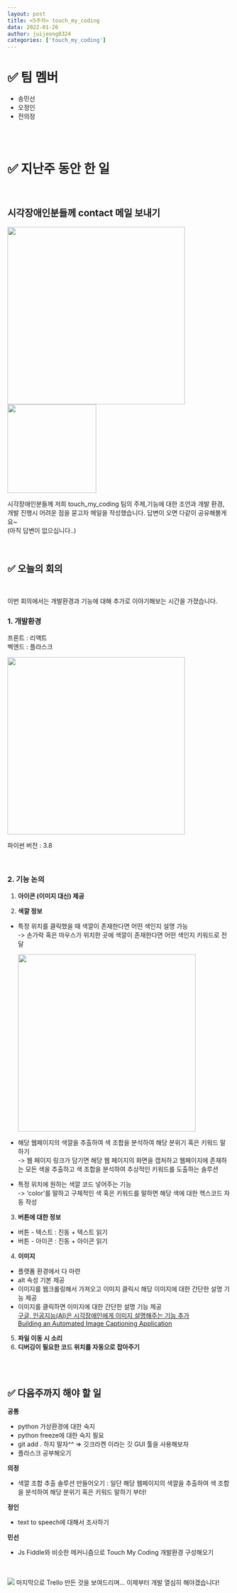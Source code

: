```yaml
---
layout: post
title: <5주차> touch_my_coding
data: 2022-01-26
author: juijeong8324
categories: ['touch_my_coding']
---
```

# ✅ 팀 멤버        
- 송민선
- 오정인
- 전의정 

<br>
<br>

# ✅ 지난주 동안 한 일                
<br>

## 시각장애인분들께 contact 메일 보내기 
<img src="https://user-images.githubusercontent.com/63052097/152203535-944c6e6e-61e0-404c-a8c1-c84abf19a52b.png" width=400>
<img src="https://user-images.githubusercontent.com/63052097/152203692-814d77df-eda4-4ed1-8b9a-4e59c08f18a6.png" width=200 />

시각장애인분들께 저희 touch_my_coding 팀의 주제,기능에 대한 조언과 개발 환경, 개발 진행시 어려운 점을 묻고자 메일을 작성했습니다. 답변이 오면 다같이 공유해볼게요~ <br>
(아직 답변이 없으십니다..)      

<br>

## ✅ 오늘의 회의  

<br>

이번 회의에서는 개발환경과 기능에 대해 추가로 이야기해보는 시간을 가졌습니다. <br>

### 1. 개발환경              
프론트 : 리액트                
벡엔드 : 플라스크       

<img src="https://user-images.githubusercontent.com/63052097/152204989-f6379b7f-2cd0-47dd-9e3a-9c795bef7b99.png" width=400 />    

파이썬 버전 : 3.8   

<br>

### 2. 기능 논의        
1. **아이콘 (이미지 대신) 제공**          

2. **색깔 정보**  

- 특정 위치를 클릭했을 때 색깔이 존재한다면 어떤 색인지 설명 가능           
-> 손가락 혹은 마우스가 위치한 곳에 색깔이 존재한다면 어떤 색인지 키워드로 전달

    <img src="https://user-images.githubusercontent.com/63052097/152206003-ccc752cd-c1c9-4d36-8523-eacfe05c63d5.png" width=400 />       

- 해당 웹페이지의 색깔을 추출하여 색 조합을 분석하여 해당 분위기 혹은 키워드 말하기         
-> 웹 페이지 링크가 담기면 해당 웹 페이지의 화면을 캡처하고 웹페이지에 존재하는 모든 색을 추출하고 색 조합을 분석하여 추상적인 키워드를 도출하는 솔루션


- 특정 위치에 원하는 색깔 코드 넣어주는 기능            
-> ‘color’를 말하고 구체적인 색 혹은 키워드를 말하면 해당 색에 대한 헥스코드 자동 작성 

3. **버튼에 대한 정보**  
- 버튼 - 텍스트 : 진동 + 텍스트 읽기
- 버튼 - 아이콘  : 진동 + 아이콘 읽기 

4. **이미지** 
- 플랫폼 환경에서 다 마련
- alt 속성 기본 제공            
- 이미지를 웹크롤링해서 가져오고 이미지 클릭시 해당 이미지에 대한 간단한 설명 기능 제공  
- 이미지를 클릭하면 이미지에 대한 간단한 설명 기능 제공         
[구글, 인공지능(AI)은 시각장애인에게 이미지 설명해주는 기능 추가](https://itreport.tistory.com/561)  
[Building an Automated Image Captioning Application](https://daniel.lasiman.com/post/image-captioning/)

5. **파일 이동 시 소리** 
6. **디버깅이 필요한 코드 위치를 자동으로 잡아주기** 
      

<br>
<br>

## ✅ 다음주까지 해야 할 일
**공통**
- python 가상환경에 대한 숙지 
- python freeze에 대한 숙지 필요 
- git add . 하지 말자^^ ⇒ 깃크라켄 이라는 깃 GUI 툴을 사용해보자  
- 플라스크 공부해오기 
 

**의정**
- 색깔 조합 추출 솔루션 만들어오기 : 일단 해당 웹페이지의 색깔을 추출하여 색 조합을 분석하여 해당 분위기 혹은 키워드 말하기 부터!

**정인**
- text to speech에 대해서 조사하기
  
**민선**
- Js Fiddle와 비슷한 메커니즘으로 Touch My Coding 개발환경 구성해오기


<br>
<br>


<img src="https://user-images.githubusercontent.com/63052097/152207697-a4a2d614-84aa-4535-8e4a-a7182db6791b.png" />
마지막으로 Trello 만든 것을 보여드리며... 이제부터 개발 열심히 해야겠습니다! 

